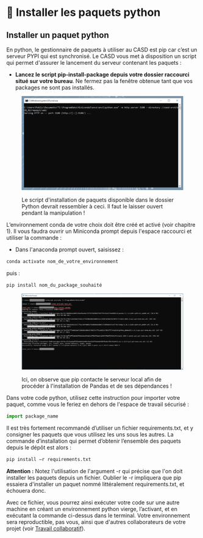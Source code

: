 # 🐍 Installer les paquets python

## Installer un paquet python

En python, le gestionnaire de paquets à utiliser au CASD est pip car c’est un serveur PYPI qui est synchronisé. Le CASD vous met à disposition un script qui permet d'assurer le lancement du serveur contenant les paquets :

* **Lancez le script pip-install-package depuis votre dossier raccourci situé sur votre bureau**. Ne fermez pas la fenêtre obtenue tant que vos packages ne sont pas installés.

<figure><img src="../.gitbook/assets/Install-package.PNG" alt=""><figcaption><p>Le script d'installation de paquets disponible dans le dossier Python devrait ressembler à ceci. Il faut le laisser ouvert pendant la manipulation !</p></figcaption></figure>

L’environnement conda de votre choix doit être créé et activé (voir chapitre 1). Il vous faudra ouvrir un Miniconda prompt depuis l'espace raccourci et utiliser la commande :

* Dans l'anaconda prompt ouvert, saisissez :

```bash
conda activate nom_de_votre_environnement
```

puis :

```bash
pip install nom_du_package_souhaité
```

<figure><img src="../.gitbook/assets/Install-package2.PNG" alt=""><figcaption><p>Ici, on observe que pip contacte le serveur local afin de procéder à l'installation de Pandas et de ses dépendances !</p></figcaption></figure>

Dans votre code python, utilisez cette instruction pour importer votre paquet, comme vous le feriez en dehors de l'espace de travail sécurisé :

```python
import package_name
```

Il est très fortement recommandé d’utiliser un fichier requirements.txt, et y consigner les paquets que vous utilisez les uns sous les autres. La commande d’installation qui permet d’obtenir l’ensemble des paquets depuis le dépôt est alors :

```bash
pip install –r requirements.txt
```

**Attention :** Notez l'utilisation de l'argument -r qui précise que l'on doit installer les paquets depuis un fichier. Oublier le -r impliquera que pip essaiera d'installer un paquet nommé littéralement requirements.txt, et échouera donc.

Avec ce fichier, vous pourrez ainsi exécuter votre code sur une autre machine en créant un environnement python vierge, l’activant, et en exécutant la commande ci-dessus dans le terminal. Votre environnement sera reproductible, pas vous, ainsi que d'autres collaborateurs de votre projet (voir [Travail collaboratif](../4\_collaborate/)).
